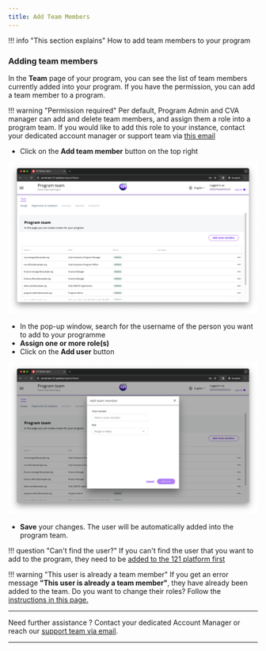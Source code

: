 ```yaml
---
title: Add Team Members
---
```


!!! info "This section explains"
    How to add team members to your program

### **Adding team members**

In the **Team** page of your program, you can see the list of team members currently added into your program. If you have the permission, you can add a team member to a program.

!!! warning "Permission required"
    Per default, Program Admin and CVA manager can add and delete team members, and assign them a role into a program team. If you would like to add this role to your instance, contact your dedicated account manager or support team via <a href="mailto:support@121.global">this email</a>


- Click on the **Add team member** button on the top right

![Program Team](../assets/img/ProgramTeam.png)

- In the pop-up window, search for the username of the person you want to add to your programme
- **Assign one or more role(s)**
- Click on the **Add user** button

![Add Team Member](../assets/img/AddTeamMember.png)

- **Save** your changes. The user will be automatically added into the program team.

!!! question "Can't find the user?"
    If you can't find the user that you want to add to the program, they need to be <a href="../users/add-users.md">added to the 121 platform first</a>

!!! warning "This user is already a team member"
    If you get an error message **"This user is already a team member"**, they have already been added to the team. Do you want to change their roles? Follow the <a href="../team/edit-team-roles-program.md">instructions in this page.</a>

___
Need further assistance ? Contact your dedicated Account Manager or reach our <a href="mailto:support@121.global">support team via email</a>.
___